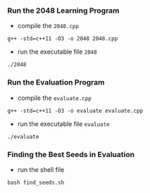 ### Run the 2048 Learning Program
- compile the `2048.cpp`
```shell
g++ -std=c++11 -O3 -o 2048 2048.cpp
```
- run the executable file `2048`
```shell
./2048
```

### Run the Evaluation Program
- compile the `evaluate.cpp`
```shell
g++ -std=c++11 -O3 -o evaluate evaluate.cpp
```
- run the executable file `evaluate`
```shell
./evaluate
```

### Finding the Best Seeds in Evaluation
- run the shell file
```shell
bash find_seeds.sh
```
